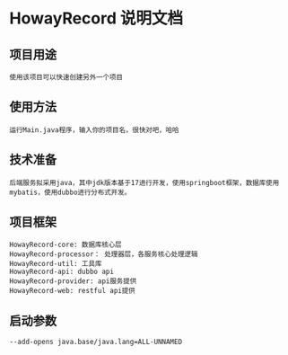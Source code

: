 # HowayRecord 说明文档
## 项目用途
    使用该项目可以快速创建另外一个项目

## 使用方法
    运行Main.java程序，输入你的项目名，很快对吧，哈哈


## 技术准备
    后端服务拟采用java，其中jdk版本基于17进行开发，使用springboot框架，数据库使用mybatis，使用dubbo进行分布式开发。

## 项目框架
    HowayRecord-core: 数据库核心层
    HowayRecord-processor： 处理器层，各服务核心处理逻辑
    HowayRecord-util: 工具库
    HowayRecord-api: dubbo api
    HowayRecord-provider: api服务提供
    HowayRecord-web: restful api提供

## 启动参数
    --add-opens java.base/java.lang=ALL-UNNAMED

